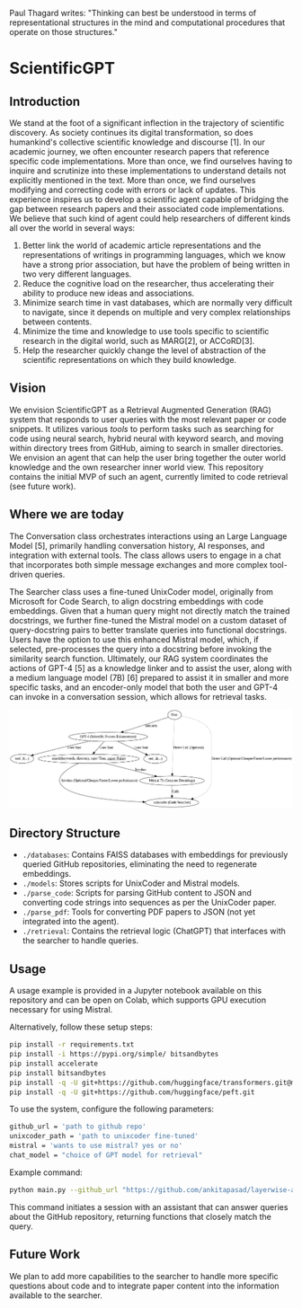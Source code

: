 Paul Thagard writes: "Thinking can best be understood in terms of representational structures in the mind and computational procedures that operate on those structures."

# ScientificGPT

## Introduction

We stand at the foot of a significant inflection in the trajectory of scientific discovery. As society continues its digital transformation, so does humankind's collective scientific knowledge and discourse [1]. In our academic journey, we often encounter research papers that reference specific code implementations. More than once, we find ourselves having to inquire and scrutinize into these implementations to understand details not explicitly mentioned in the text. More than once, we find ourselves modifying and correcting code with errors or lack of updates. This experience inspires us to develop a scientific agent capable of bridging the gap between research papers and their associated code implementations. We believe that such kind of agent could help researchers of different kinds all over the world in several ways:

1. Better link the world of academic article representations and the representations of writings in programming languages, which we know have a strong prior association, but have the problem of being written in two very different languages.
2. Reduce the cognitive load on the researcher, thus accelerating their ability to produce new ideas and associations.
3. Minimize search time in vast databases, which are normally very difficult to navigate, since it depends on multiple and very complex relationships between contents.
4. Minimize the time and knowledge to use tools specific to scientific research in the digital world, such as MARG[2], or ACCoRD[3].
5. Help the researcher quickly change the level of abstraction of the scientific representations on which they build knowledge.

## Vision

We envision ScientificGPT as a Retrieval Augmented Generation (RAG) system that responds to user queries with the most relevant paper or code snippets. It utilizes various *tools* to perform tasks such as searching for code using neural search, hybrid neural with keyword search, and moving within directory trees from GitHub, aiming to search in smaller directories. We envision an agent that can help the user bring together the outer world knowledge and the own researcher inner world view.
This repository contains the initial MVP of such an agent, currently limited to code retrieval (see future work).

## Where we are today

The Conversation class orchestrates interactions using an Large Language Model [5], primarily handling conversation history, AI responses, and integration with external tools. The class allows users to engage in a chat that incorporates both simple message exchanges and more complex tool-driven queries.

The Searcher class uses a fine-tuned UnixCoder model, originally from Microsoft for Code Search, to align docstring embeddings with code embeddings. Given that a human query might not directly match the trained docstrings, we further fine-tuned the Mistral model on a custom dataset of query-docstring pairs to better translate queries into functional docstrings. Users have the option to use this enhanced Mistral model, which, if selected, pre-processes the query into a docstring before invoking the similarity search function. Ultimately, our RAG system coordinates the actions of GPT-4 [5] as a knowledge linker and to assist the user, along with a medium language model (7B) [6] prepared to assist it in smaller and more specific tasks, and an encoder-only model that both the user and GPT-4 can invoke in a conversation session, which allows for retrieval tasks.

![Imagen de Google Colab](rag_system.png "Visual structure of ")



## Directory Structure

- `./databases`: Contains FAISS databases with embeddings for previously queried GitHub repositories, eliminating the need to regenerate embeddings.
- `./models`: Stores scripts for UnixCoder and Mistral models.
- `./parse_code`: Scripts for parsing GitHub content to JSON and converting code strings into sequences as per the UnixCoder paper.
- `./parse_pdf`: Tools for converting PDF papers to JSON (not yet integrated into the agent).
- `./retrieval`: Contains the retrieval logic (ChatGPT) that interfaces with the searcher to handle queries.

## Usage

A usage example is provided in a Jupyter notebook available on this repository and can be open on Colab, which supports GPU execution necessary for using Mistral.

Alternatively, follow these setup steps:

```bash
pip install -r requirements.txt
pip install -i https://pypi.org/simple/ bitsandbytes
pip install accelerate
pip install bitsandbytes
pip install -q -U git+https://github.com/huggingface/transformers.git@main
pip install -q -U git+https://github.com/huggingface/peft.git
```

To use the system, configure the following parameters:

```bash
github_url = 'path to github repo'
unixcoder_path = 'path to unixcoder fine-tuned'
mistral = 'wants to use mistral? yes or no'
chat_model = "choice of GPT model for retrieval"
```

Example command:

```bash
python main.py --github_url "https://github.com/ankitapasad/layerwise-analysis.git" --model_path '/content/drive/My Drive/unixcoder-ft.bin' --mistral 'yes' --chat_model "gpt-3.5-turbo-0125"
```

This command initiates a session with an assistant that can answer queries about the GitHub repository, returning functions that closely match the query.

## Future Work

We plan to add more capabilities to the searcher to handle more specific questions about code and to integrate paper content into the information available to the searcher.



  
